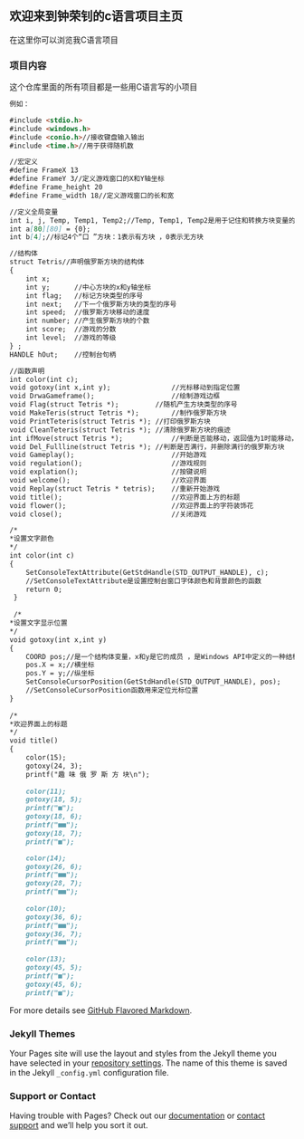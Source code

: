 ## 欢迎来到钟荣钊的c语言项目主页

在这里你可以浏览我C语言项目

### 项目内容

这个仓库里面的所有项目都是一些用C语言写的小项目

```markdown
例如：

#include <stdio.h>
#include <windows.h>
#include <conio.h>//接收键盘输入输出
#include <time.h>//用于获得随机数

//宏定义 
#define FrameX 13
#define FrameY 3//定义游戏窗口的X和Y轴坐标
#define Frame_height 20
#define Frame_width 18//定义游戏窗口的长和宽

//定义全局变量
int i, j, Temp, Temp1, Temp2;//Temp, Temp1, Temp2是用于记住和转换方块变量的值
int a[80][80] = {0};
int b[4];//标记4个“口 ”方块：1表示有方块 ，0表示无方块

//结构体
struct Tetris//声明俄罗斯方块的结构体 
{
	int x;			
	int y;		//中心方块的x和y轴坐标	
	int flag;	//标记方块类型的序号 
	int next;	//下一个俄罗斯方块的类型的序号 
	int speed;	//俄罗斯方块移动的速度 
	int number;	//产生俄罗斯方块的个数 
	int score;	//游戏的分数 
	int level;  //游戏的等级 
} ;
HANDLE hOut;	//控制台句柄 

//函数声明
int color(int c);						
void gotoxy(int x,int y);				//光标移动到指定位置 
void DrwaGameframe();					//绘制游戏边框 
void Flag(struct Tetris *);			//随机产生方块类型的序号 
void MakeTeris(struct Tetris *);		//制作俄罗斯方块 
void PrintTeteris(struct Tetris *);	//打印俄罗斯方块 
void CleanTeteris(struct Tetris *);	//清除俄罗斯方块的痕迹 
int ifMove(struct Tetris *);			//判断是否能移动，返回值为1时能移动，否则不能移动 
void Del_Fullline(struct Tetris *);	//判断是否满行，并删除满行的俄罗斯方块 
void Gameplay();						//开始游戏 
void regulation();						//游戏规则 
void explation();						//按键说明 
void welcome();							//欢迎界面 
void Replay(struct Tetris * tetris);	//重新开始游戏 
void title();							//欢迎界面上方的标题 
void flower();							//欢迎界面上的字符装饰花 
void close();							//关闭游戏

/* 
*设置文字颜色
*/ 
int color(int c) 
{
	SetConsoleTextAttribute(GetStdHandle(STD_OUTPUT_HANDLE), c); 
	//SetConsoleTextAttribute是设置控制台窗口字体颜色和背景颜色的函数 
	return 0;
 } 
 
 /* 
*设置文字显示位置
*/ 
void gotoxy(int x,int y)
{
	COORD pos;//是一个结构体变量，x和y是它的成员 ，是Windows API中定义的一种结构，表示一个字符在控制台屏幕上的坐标 
	pos.X = x;//横坐标 
	pos.Y = y;//纵坐标 
	SetConsoleCursorPosition(GetStdHandle(STD_OUTPUT_HANDLE), pos);
	//SetConsoleCursorPosition函数用来定位光标位置 
}
 
/* 
*欢迎界面上的标题
*/
void title()
{
	color(15);
	gotoxy(24, 3);
	printf("趣 味 俄 罗 斯 方 块\n"); 
	
	color(11);
	gotoxy(18, 5); 
	printf("■");
	gotoxy(18, 6);
	printf("■■");
	gotoxy(18, 7);
	printf("■");

	color(14);
	gotoxy(26, 6); 
	printf("■■");
	gotoxy(28, 7);
	printf("■■");
	
	color(10);
	gotoxy(36, 6);
	printf("■■");
	gotoxy(36, 7);
	printf("■■");
	
	color(13);
	gotoxy(45, 5);
	printf("■");
	gotoxy(45, 6);
	printf("■");
```

For more details see [GitHub Flavored Markdown](https://guides.github.com/features/mastering-markdown/).

### Jekyll Themes

Your Pages site will use the layout and styles from the Jekyll theme you have selected in your [repository settings](https://github.com/zhongrongzhao/The-C-language-project/settings). The name of this theme is saved in the Jekyll `_config.yml` configuration file.

### Support or Contact

Having trouble with Pages? Check out our [documentation](https://help.github.com/categories/github-pages-basics/) or [contact support](https://github.com/contact) and we’ll help you sort it out.
